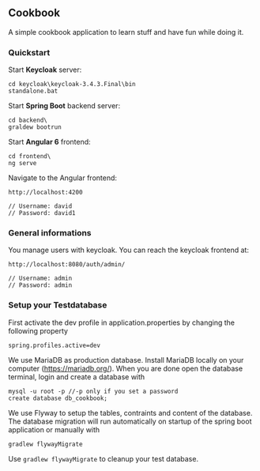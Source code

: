## Cookbook
A simple cookbook application to learn stuff and have fun while doing it.

### Quickstart

Start **Keycloak** server:
```
cd keycloak\keycloak-3.4.3.Final\bin
standalone.bat
```

Start **Spring Boot** backend server:
```
cd backend\
graldew bootrun
```

Start **Angular 6** frontend:
```
cd frontend\
ng serve
```

Navigate to the Angular frontend:
```
http://localhost:4200

// Username: david
// Password: david1
```

### General informations

You manage users with keycloak. You can reach the keycloak frontend at: 
```
http://localhost:8080/auth/admin/

// Username: admin
// Password: admin
```

### Setup your Testdatabase

First activate the dev profile in application.properties by changing the following property
```
spring.profiles.active=dev
```
We use MariaDB as production database. Install MariaDB locally on your computer (https://mariadb.org/). When you are done open the database terminal, login and create a database with
```
mysql -u root -p //-p only if you set a password
create database db_cookbook;
```
We use Flyway to setup the tables, contraints and content of the database.
The database migration will run automatically on startup of the spring boot application or manually with
```
gradlew flywayMigrate
```
Use ```gradlew flywayMigrate``` to cleanup your test database.


